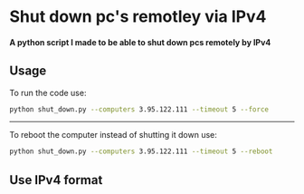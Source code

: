 # Shut down pc's remotley via IPv4
#### A python script I made to be able to shut down pcs remotely by IPv4
Usage
-----

To run the code use:

```bash
python shut_down.py --computers 3.95.122.111 --timeout 5 --force 
```
-----

To reboot the computer instead of shutting it down use:

```bash
python shut_down.py --computers 3.95.122.111 --timeout 5 --reboot
```
Use IPv4 format
-----
